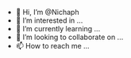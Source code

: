 - 👋 Hi, I’m @Nichaph
- 👀 I’m interested in ...
- 🌱 I’m currently learning ...
- 💞️ I’m looking to collaborate on ...
- 📫 How to reach me ...

<!---
Nichaph/Nichaph is a ✨ special ✨ repository because its `README.md` (this file) appears on your GitHub profile.
You can click the Preview link to take a look at your changes.
--->
